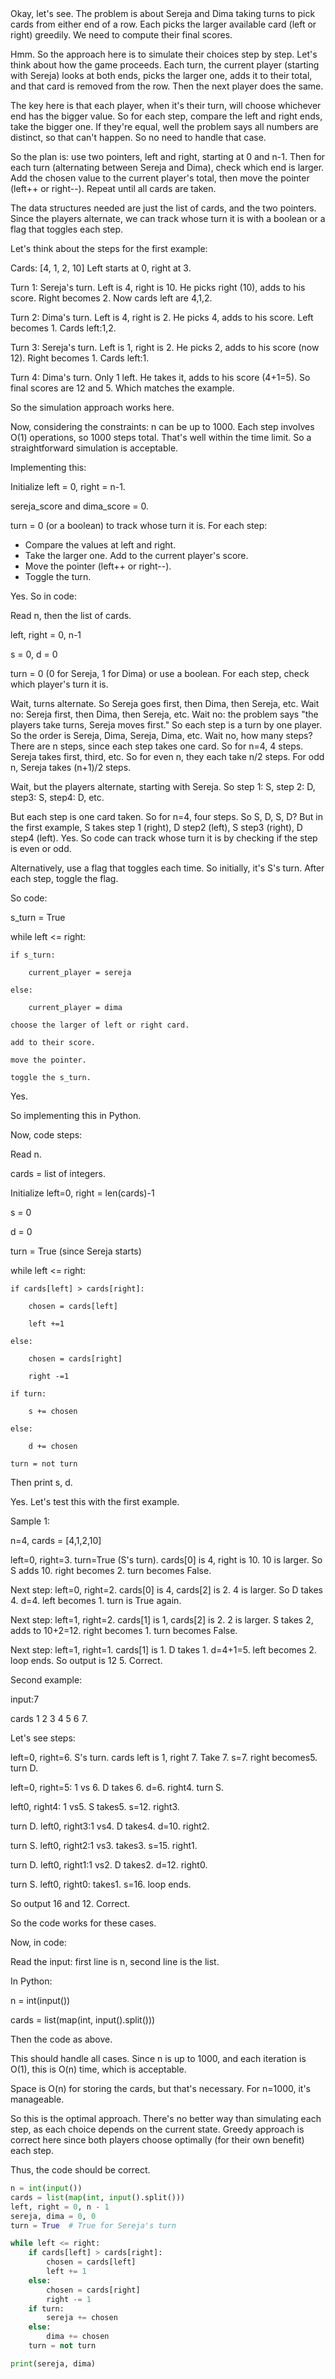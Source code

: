 <think>
Okay, let's see. The problem is about Sereja and Dima taking turns to pick cards from either end of a row. Each picks the larger available card (left or right) greedily. We need to compute their final scores.

Hmm. So the approach here is to simulate their choices step by step. Let's think about how the game proceeds. Each turn, the current player (starting with Sereja) looks at both ends, picks the larger one, adds it to their total, and that card is removed from the row. Then the next player does the same.

The key here is that each player, when it's their turn, will choose whichever end has the bigger value. So for each step, compare the left and right ends, take the bigger one. If they're equal, well the problem says all numbers are distinct, so that can't happen. So no need to handle that case.

So the plan is: use two pointers, left and right, starting at 0 and n-1. Then for each turn (alternating between Sereja and Dima), check which end is larger. Add the chosen value to the current player's total, then move the pointer (left++ or right--). Repeat until all cards are taken.

The data structures needed are just the list of cards, and the two pointers. Since the players alternate, we can track whose turn it is with a boolean or a flag that toggles each step.

Let's think about the steps for the first example:

Cards: [4, 1, 2, 10]
Left starts at 0, right at 3.

Turn 1: Sereja's turn. Left is 4, right is 10. He picks right (10), adds to his score. Right becomes 2. Now cards left are 4,1,2.

Turn 2: Dima's turn. Left is 4, right is 2. He picks 4, adds to his score. Left becomes 1. Cards left:1,2.

Turn 3: Sereja's turn. Left is 1, right is 2. He picks 2, adds to his score (now 12). Right becomes 1. Cards left:1.

Turn 4: Dima's turn. Only 1 left. He takes it, adds to his score (4+1=5). So final scores are 12 and 5. Which matches the example.

So the simulation approach works here.

Now, considering the constraints: n can be up to 1000. Each step involves O(1) operations, so 1000 steps total. That's well within the time limit. So a straightforward simulation is acceptable.

Implementing this:

Initialize left = 0, right = n-1.

sereja_score and dima_score = 0.

turn = 0 (or a boolean) to track whose turn it is. For each step:

- Compare the values at left and right.
- Take the larger one. Add to the current player's score.
- Move the pointer (left++ or right--).
- Toggle the turn.

Yes. So in code:

Read n, then the list of cards.

left, right = 0, n-1

s = 0, d = 0

turn = 0 (0 for Sereja, 1 for Dima) or use a boolean. For each step, check which player's turn it is.

Wait, turns alternate. So Sereja goes first, then Dima, then Sereja, etc. Wait no: Sereja first, then Dima, then Sereja, etc. Wait no: the problem says "the players take turns, Sereja moves first." So each step is a turn by one player. So the order is Sereja, Dima, Sereja, Dima, etc. Wait no, how many steps? There are n steps, since each step takes one card. So for n=4, 4 steps. Sereja takes first, third, etc. So for even n, they each take n/2 steps. For odd n, Sereja takes (n+1)/2 steps.

Wait, but the players alternate, starting with Sereja. So step 1: S, step 2: D, step3: S, step4: D, etc.

But each step is one card taken. So for n=4, four steps. So S, D, S, D? But in the first example, S takes step 1 (right), D step2 (left), S step3 (right), D step4 (left). Yes. So code can track whose turn it is by checking if the step is even or odd.

Alternatively, use a flag that toggles each time. So initially, it's S's turn. After each step, toggle the flag.

So code:

s_turn = True

while left <= right:

    if s_turn:

        current_player = sereja

    else:

        current_player = dima

    choose the larger of left or right card.

    add to their score.

    move the pointer.

    toggle the s_turn.

Yes.

So implementing this in Python.

Now, code steps:

Read n.

cards = list of integers.

Initialize left=0, right = len(cards)-1

s = 0

d = 0

turn = True (since Sereja starts)

while left <= right:

    if cards[left] > cards[right]:

        chosen = cards[left]

        left +=1

    else:

        chosen = cards[right]

        right -=1

    if turn:

        s += chosen

    else:

        d += chosen

    turn = not turn

Then print s, d.

Yes. Let's test this with the first example.

Sample 1:

n=4, cards = [4,1,2,10]

left=0, right=3. turn=True (S's turn). cards[0] is 4, right is 10. 10 is larger. So S adds 10. right becomes 2. turn becomes False.

Next step: left=0, right=2. cards[0] is 4, cards[2] is 2. 4 is larger. So D takes 4. d=4. left becomes 1. turn is True again.

Next step: left=1, right=2. cards[1] is 1, cards[2] is 2. 2 is larger. S takes 2, adds to 10+2=12. right becomes 1. turn becomes False.

Next step: left=1, right=1. cards[1] is 1. D takes 1. d=4+1=5. left becomes 2. loop ends. So output is 12 5. Correct.

Second example:

input:7

cards 1 2 3 4 5 6 7.

Let's see steps:

left=0, right=6. S's turn. cards left is 1, right 7. Take 7. s=7. right becomes5. turn D.

left=0, right=5: 1 vs 6. D takes 6. d=6. right4. turn S.

left0, right4: 1 vs5. S takes5. s=12. right3.

turn D. left0, right3:1 vs4. D takes4. d=10. right2.

turn S. left0, right2:1 vs3. takes3. s=15. right1.

turn D. left0, right1:1 vs2. D takes2. d=12. right0.

turn S. left0, right0: takes1. s=16. loop ends.

So output 16 and 12. Correct.

So the code works for these cases.

Now, in code:

Read the input: first line is n, second line is the list.

In Python:

n = int(input())

cards = list(map(int, input().split()))

Then the code as above.

This should handle all cases. Since n is up to 1000, and each iteration is O(1), this is O(n) time, which is acceptable.

Space is O(n) for storing the cards, but that's necessary. For n=1000, it's manageable.

So this is the optimal approach. There's no better way than simulating each step, as each choice depends on the current state. Greedy approach is correct here since both players choose optimally (for their own benefit) each step.

Thus, the code should be correct.
</think>

```python
n = int(input())
cards = list(map(int, input().split()))
left, right = 0, n - 1
sereja, dima = 0, 0
turn = True  # True for Sereja's turn

while left <= right:
    if cards[left] > cards[right]:
        chosen = cards[left]
        left += 1
    else:
        chosen = cards[right]
        right -= 1
    if turn:
        sereja += chosen
    else:
        dima += chosen
    turn = not turn

print(sereja, dima)
```